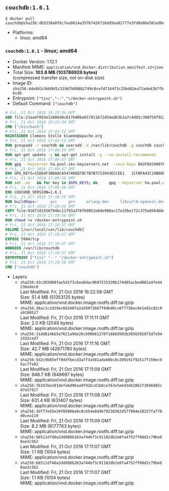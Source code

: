 ## `couchdb:1.6.1`

```console
$ docker pull couchdb@sha256:db5330a0f6c7ea9814a357b7426716dd5ba91777e3fd8e86e561e9b41811f012
```

-	Platforms:
	-	linux; amd64

### `couchdb:1.6.1` - linux; amd64

-	Docker Version: 1.12.1
-	Manifest MIME: `application/vnd.docker.distribution.manifest.v2+json`
-	Total Size: **103.8 MB (103786926 bytes)**  
	(compressed transfer size, not on-disk size)
-	Image ID: `sha256:4de842c9dd9d1c519d7b89882749c8cefd7144f3c25bd42ea72a4e43b7fb6cdb`
-	Entrypoint: `["tini","--","\/docker-entrypoint.sh"]`
-	Default Command: `["couchdb"]`

```dockerfile
# Fri, 21 Oct 2016 16:22:34 GMT
ADD file:23aa4f893e3288698c017b90be657911b72d54edb3b3a7c4d05c308f50f9228f in / 
# Fri, 21 Oct 2016 16:22:34 GMT
CMD ["/bin/bash"]
# Fri, 21 Oct 2016 17:02:12 GMT
MAINTAINER Clemens Stolle klaemo@apache.org
# Fri, 21 Oct 2016 17:02:13 GMT
RUN groupadd -r couchdb && useradd -d /var/lib/couchdb -g couchdb couchdb
# Fri, 21 Oct 2016 17:09:39 GMT
RUN apt-get update -y && apt-get install -y --no-install-recommends     ca-certificates     curl     erlang-nox     libicu52     libmozjs185-1.0     libnspr4     libnspr4-0d   && rm -rf /var/lib/apt/lists/*
# Fri, 21 Oct 2016 17:09:47 GMT
RUN gpg --keyserver ha.pool.sks-keyservers.net --recv-keys B42F6819007F00F88E364FD4036A9C25BF357DD4   && curl -o /usr/local/bin/gosu -fSL "https://github.com/tianon/gosu/releases/download/1.7/gosu-$(dpkg --print-architecture)"   && curl -o /usr/local/bin/gosu.asc -fSL "https://github.com/tianon/gosu/releases/download/1.7/gosu-$(dpkg --print-architecture).asc"   && gpg --verify /usr/local/bin/gosu.asc   && rm /usr/local/bin/gosu.asc   && chmod +x /usr/local/bin/gosu   && gpg --keyserver ha.pool.sks-keyservers.net --recv-keys 6380DC428747F6C393FEACA59A84159D7001A4E5   && curl -o /usr/local/bin/tini -fSL "https://github.com/krallin/tini/releases/download/v0.9.0/tini"   && curl -o /usr/local/bin/tini.asc -fSL "https://github.com/krallin/tini/releases/download/v0.9.0/tini.asc"   && gpg --verify /usr/local/bin/tini.asc   && rm /usr/local/bin/tini.asc   && chmod +x /usr/local/bin/tini
# Fri, 21 Oct 2016 17:09:47 GMT
ENV GPG_KEYS=15DD4F3B8AACA54740EB78C7B7B7C53943ECCEE1   1CFBFA43C19B6DF4A0CA3934669C02FFDF3CEBA3   25BBBAC113C1BFD5AA594A4C9F96B92930380381   4BFCA2B99BADC6F9F105BEC9C5E32E2D6B065BFB   5D680346FAA3E51B29DBCB681015F68F9DA248BC   7BCCEB868313DDA925DF1805ECA5BCB7BB9656B0   C3F4DFAEAD621E1C94523AEEC376457E61D50B88   D2B17F9DA23C0A10991AF2E3D9EE01E47852AEE4   E0AF0A194D55C84E4A19A801CDB0C0F904F4EE9B
# Fri, 21 Oct 2016 17:09:56 GMT
RUN set -xe   && for key in $GPG_KEYS; do     gpg --keyserver ha.pool.sks-keyservers.net --recv-keys "$key";   done
# Fri, 21 Oct 2016 17:09:56 GMT
ENV COUCHDB_VERSION=1.6.1
# Fri, 21 Oct 2016 17:10:55 GMT
RUN buildDeps='     gcc     g++     erlang-dev     libcurl4-openssl-dev     libicu-dev     libmozjs185-dev     libnspr4-dev     make   '   && apt-get update && apt-get install -y --no-install-recommends $buildDeps   && curl -fSL http://apache.osuosl.org/couchdb/source/$COUCHDB_VERSION/apache-couchdb-$COUCHDB_VERSION.tar.gz -o couchdb.tar.gz   && curl -fSL https://www.apache.org/dist/couchdb/source/$COUCHDB_VERSION/apache-couchdb-$COUCHDB_VERSION.tar.gz.asc -o couchdb.tar.gz.asc   && gpg --verify couchdb.tar.gz.asc   && mkdir -p /usr/src/couchdb   && tar -xzf couchdb.tar.gz -C /usr/src/couchdb --strip-components=1   && cd /usr/src/couchdb   && ./configure --with-js-lib=/usr/lib --with-js-include=/usr/include/mozjs   && make && make install   && apt-get purge -y --auto-remove $buildDeps   && rm -rf /var/lib/apt/lists/* /usr/src/couchdb /couchdb.tar.gz*   && chown -R couchdb:couchdb     /usr/local/lib/couchdb /usr/local/etc/couchdb     /usr/local/var/lib/couchdb /usr/local/var/log/couchdb /usr/local/var/run/couchdb   && chmod -R g+rw     /usr/local/lib/couchdb /usr/local/etc/couchdb     /usr/local/var/lib/couchdb /usr/local/var/log/couchdb /usr/local/var/run/couchdb   && mkdir -p /var/lib/couchdb   && sed -e 's/^bind_address = .*$/bind_address = 0.0.0.0/' -i /usr/local/etc/couchdb/default.ini   && sed -e 's!/usr/local/var/log/couchdb/couch.log$!/dev/null!' -i /usr/local/etc/couchdb/default.ini
# Fri, 21 Oct 2016 17:10:56 GMT
COPY file:9167181556794bc11f93a378f69052e0de980ac17e33be172c375a8564bbe89a in / 
# Fri, 21 Oct 2016 17:10:56 GMT
RUN chmod +x /docker-entrypoint.sh
# Fri, 21 Oct 2016 17:10:57 GMT
VOLUME [/usr/local/var/lib/couchdb]
# Fri, 21 Oct 2016 17:10:57 GMT
EXPOSE 5984/tcp
# Fri, 21 Oct 2016 17:10:57 GMT
WORKDIR /var/lib/couchdb
# Fri, 21 Oct 2016 17:10:57 GMT
ENTRYPOINT ["tini" "--" "/docker-entrypoint.sh"]
# Fri, 21 Oct 2016 17:10:58 GMT
CMD ["couchdb"]
```

-	Layers:
	-	`sha256:43c265008fae5d1f3cbee0dac9697235320b174d85acbed002a4fe44236adec0`  
		Last Modified: Fri, 21 Oct 2016 16:22:58 GMT  
		Size: 51.4 MB (51353125 bytes)  
		MIME: application/vnd.docker.image.rootfs.diff.tar.gzip
	-	`sha256:26ac1c1d29ec68348fa2a569f2667f84bd8cc6f7758ac0e1e82c82c0a9100527`  
		Last Modified: Fri, 21 Oct 2016 17:11:11 GMT  
		Size: 2.0 KB (2046 bytes)  
		MIME: application/vnd.docker.image.rootfs.diff.tar.gzip
	-	`sha256:31dd814bb5e7621a96e26cb90661270f1688d503b3056592975d7e941932ced7`  
		Last Modified: Fri, 21 Oct 2016 17:11:16 GMT  
		Size: 42.7 MB (42671780 bytes)  
		MIME: application/vnd.docker.image.rootfs.diff.tar.gzip
	-	`sha256:5d2c9b85eff0ddfbecd3a7f3a581ada60bc8c209191f92517f159ec65ac7fa92`  
		Last Modified: Fri, 21 Oct 2016 17:11:08 GMT  
		Size: 948.7 KB (948697 bytes)  
		MIME: application/vnd.docker.image.rootfs.diff.tar.gzip
	-	`sha256:763d7be281defebd96aa9f92bcd1b8ce763e5e643d42062f3048d85c47e5791f`  
		Last Modified: Fri, 21 Oct 2016 17:11:08 GMT  
		Size: 631.4 KB (631407 bytes)  
		MIME: application/vnd.docker.image.rootfs.diff.tar.gzip
	-	`sha256:3df77e55e34f05898a0c8cb54e8d4b79238362d57f984e18157fa770d0cea119`  
		Last Modified: Fri, 21 Oct 2016 17:11:09 GMT  
		Size: 8.2 MB (8177763 bytes)  
		MIME: application/vnd.docker.image.rootfs.diff.tar.gzip
	-	`sha256:66511df40a2dd088b263a744bf3c91182db2e0fa4752ff08d2c79be60ae3c562`  
		Last Modified: Fri, 21 Oct 2016 17:11:07 GMT  
		Size: 1.1 KB (1054 bytes)  
		MIME: application/vnd.docker.image.rootfs.diff.tar.gzip
	-	`sha256:66511df40a2dd088b263a744bf3c91182db2e0fa4752ff08d2c79be60ae3c562`  
		Last Modified: Fri, 21 Oct 2016 17:11:07 GMT  
		Size: 1.1 KB (1054 bytes)  
		MIME: application/vnd.docker.image.rootfs.diff.tar.gzip
